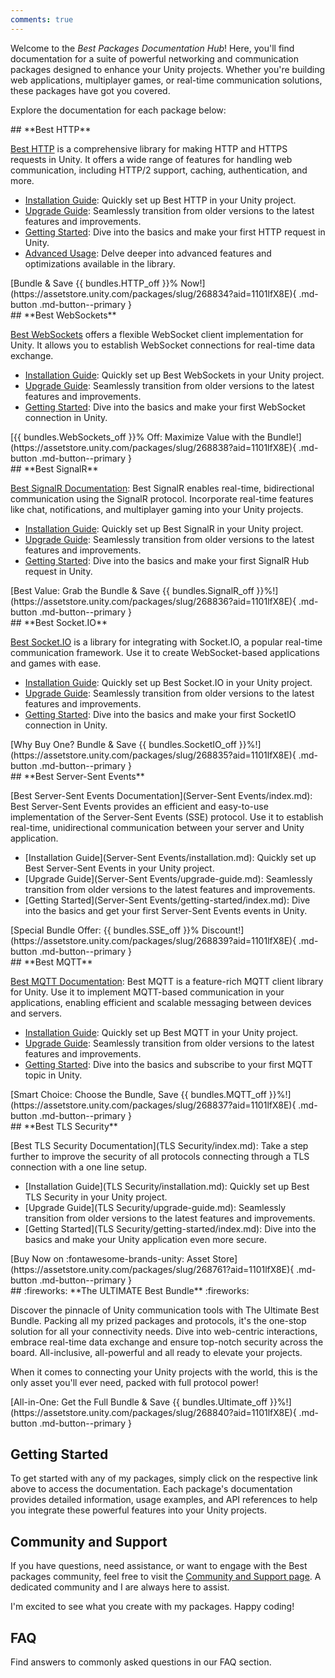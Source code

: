 ```yaml
---
comments: true
---
```


Welcome to the _Best Packages Documentation Hub_! Here, you'll find documentation for a suite of powerful networking and communication packages designed to enhance your Unity projects. 
Whether you're building web applications, multiplayer games, or real-time communication solutions, these packages have got you covered.

Explore the documentation for each package below:

<div class="cards-container" markdown>

<div class="card" markdown="block">
<div class="card-content" markdown="block">
## **Best HTTP**

[Best HTTP](HTTP/index.md) is a comprehensive library for making HTTP and HTTPS requests in Unity. 
It offers a wide range of features for handling web communication, including HTTP/2 support, caching, authentication, and more.

- [Installation Guide](HTTP/installation.md): Quickly set up Best HTTP in your Unity project.
- [Upgrade Guide](HTTP/upgrade-guide.md): Seamlessly transition from older versions to the latest features and improvements.
- [Getting Started](HTTP/getting-started/index.md): Dive into the basics and make your first HTTP request in Unity.
- [Advanced Usage](HTTP/intermediate-topics/index.md): Delve deeper into advanced features and optimizations available in the library.
</div>

<div class="card-footer" markdown="block">
<!--[Buy Now on :fontawesome-brands-unity: Asset Store](https://assetstore.unity.com/packages/slug/267636?aid=1101lfX8E){ .md-button .md-button--primary }-->
[Bundle & Save {{ bundles.HTTP_off }}% Now!](https://assetstore.unity.com/packages/slug/268834?aid=1101lfX8E){ .md-button .md-button--primary }
</div>
</div>

<div class="card" markdown="block">
<div class="card-content" markdown="block">
## **Best WebSockets**

[Best WebSockets](WebSockets/index.md) offers a flexible WebSocket client implementation for Unity. 
It allows you to establish WebSocket connections for real-time data exchange.

- [Installation Guide](WebSockets/installation.md): Quickly set up Best WebSockets in your Unity project.
- [Upgrade Guide](WebSockets/upgrade-guide.md): Seamlessly transition from older versions to the latest features and improvements.
- [Getting Started](WebSockets/getting-started/index.md): Dive into the basics and make your first WebSocket connection in Unity.
</div>

<div class="card-footer" markdown="block">
<!--[Buy Now on :fontawesome-brands-unity: Asset Store](https://assetstore.unity.com/packages/slug/268757?aid=1101lfX8E){ .md-button .md-button--primary }-->
[{{ bundles.WebSockets_off }}% Off: Maximize Value with the Bundle!](https://assetstore.unity.com/packages/slug/268838?aid=1101lfX8E){ .md-button .md-button--primary }
</div>

</div>

<div class="card" markdown="block">
<div class="card-content" markdown="block">
## **Best SignalR**

[Best SignalR Documentation](SignalR/index.md): Best SignalR enables real-time, bidirectional communication using the SignalR protocol. 
Incorporate real-time features like chat, notifications, and multiplayer gaming into your Unity projects.

- [Installation Guide](SignalR/installation.md): Quickly set up Best SignalR in your Unity project.
- [Upgrade Guide](SignalR/upgrade-guide.md): Seamlessly transition from older versions to the latest features and improvements.
- [Getting Started](SignalR/getting-started/index.md): Dive into the basics and make your first SignalR Hub request in Unity.
</div>

<div class="card-footer" markdown="block">
<!--[Buy Now on :fontawesome-brands-unity: Asset Store](https://assetstore.unity.com/packages/slug/268760?aid=1101lfX8E){ .md-button .md-button--primary }-->
[Best Value: Grab the Bundle & Save {{ bundles.SignalR_off }}%!](https://assetstore.unity.com/packages/slug/268836?aid=1101lfX8E){ .md-button .md-button--primary }
</div>

</div>

<div class="card" markdown="block">
<div class="card-content" markdown="block">
## **Best Socket.IO**

[Best Socket.IO](Socket.IO/index.md) is a library for integrating with Socket.IO, a popular real-time communication framework. 
Use it to create WebSocket-based applications and games with ease.

- [Installation Guide](Socket.IO/installation.md): Quickly set up Best Socket.IO in your Unity project.
- [Upgrade Guide](Socket.IO/upgrade-guide.md): Seamlessly transition from older versions to the latest features and improvements.
- [Getting Started](Socket.IO/getting-started/index.md): Dive into the basics and make your first SocketIO connection in Unity.
</div>

<div class="card-footer" markdown="block">
<!--[Buy Now on :fontawesome-brands-unity: Asset Store](https://assetstore.unity.com/packages/slug/268759?aid=1101lfX8E){ .md-button .md-button--primary }-->
[Why Buy One? Bundle & Save {{ bundles.SocketIO_off }}%!](https://assetstore.unity.com/packages/slug/268835?aid=1101lfX8E){ .md-button .md-button--primary }
</div>

</div>

<div class="card" markdown="block">
<div class="card-content" markdown="block">
## **Best Server-Sent Events**

[Best Server-Sent Events Documentation](Server-Sent Events/index.md): Best Server-Sent Events provides an efficient and easy-to-use implementation of the Server-Sent Events (SSE) protocol. 
Use it to establish real-time, unidirectional communication between your server and Unity application.

- [Installation Guide](Server-Sent Events/installation.md): Quickly set up Best Server-Sent Events in your Unity project.
- [Upgrade Guide](Server-Sent Events/upgrade-guide.md): Seamlessly transition from older versions to the latest features and improvements.
- [Getting Started](Server-Sent Events/getting-started/index.md): Dive into the basics and get your first Server-Sent Events events in Unity.
</div>

<div class="card-footer" markdown="block">
<!--[Buy Now on :fontawesome-brands-unity: Asset Store](https://assetstore.unity.com/packages/slug/268758?aid=1101lfX8E){ .md-button .md-button--primary }-->
[Special Bundle Offer: {{ bundles.SSE_off }}% Discount!](https://assetstore.unity.com/packages/slug/268839?aid=1101lfX8E){ .md-button .md-button--primary }
</div>

</div>

<div class="card" markdown="block">
<div class="card-content" markdown="block">
## **Best MQTT**

[Best MQTT Documentation](MQTT/index.md): Best MQTT is a feature-rich MQTT client library for Unity. 
Use it to implement MQTT-based communication in your applications, enabling efficient and scalable messaging between devices and servers.

- [Installation Guide](MQTT/installation.md): Quickly set up Best MQTT in your Unity project.
- [Upgrade Guide](MQTT/upgrade-guide.md): Seamlessly transition from older versions to the latest features and improvements.
- [Getting Started](MQTT/getting-started/index.md): Dive into the basics and subscribe to your first MQTT topic in Unity.
</div>

<div class="card-footer" markdown="block">
<!--[Buy Now on :fontawesome-brands-unity: Asset Store](https://assetstore.unity.com/packages/slug/268762?aid=1101lfX8E){ .md-button .md-button--primary }-->
[Smart Choice: Choose the Bundle, Save {{ bundles.MQTT_off }}%!](https://assetstore.unity.com/packages/slug/268837?aid=1101lfX8E){ .md-button .md-button--primary }
</div>

</div>

<div class="card" markdown="block">
<div class="card-content" markdown="block">
## **Best TLS Security**

[Best TLS Security Documentation](TLS Security/index.md): Take a step further to improve the security of all protocols connecting through a TLS connection with a one line setup.

- [Installation Guide](TLS Security/installation.md): Quickly set up Best TLS Security in your Unity project.
- [Upgrade Guide](TLS Security/upgrade-guide.md): Seamlessly transition from older versions to the latest features and improvements.
- [Getting Started](TLS Security/getting-started/index.md): Dive into the basics and make your Unity application even more secure.
</div>

<div class="card-footer" markdown="block">
[Buy Now on :fontawesome-brands-unity: Asset Store](https://assetstore.unity.com/packages/slug/268761?aid=1101lfX8E){ .md-button .md-button--primary }
</div>

</div>

<div class="card" markdown="block">
<div class="card-content" markdown="block">
## :fireworks: **The ULTIMATE Best Bundle** :fireworks:

Discover the pinnacle of Unity communication tools with The Ultimate Best Bundle. 
Packing all my prized packages and protocols, it's the one-stop solution for all your connectivity needs. 
Dive into web-centric interactions, embrace real-time data exchange and ensure top-notch security across the board. 
All-inclusive, all-powerful and all ready to elevate your projects.

When it comes to connecting your Unity projects with the world, this is the only asset you'll ever need, packed with full protocol power!
</div>

<div class="card-footer" markdown="block">
[All-in-One: Get the Full Bundle & Save {{ bundles.Ultimate_off }}%!](https://assetstore.unity.com/packages/slug/268840?aid=1101lfX8E){ .md-button .md-button--primary }
</div>

</div>

</div>

## Getting Started

To get started with any of my packages, simply click on the respective link above to access the documentation. 
Each package's documentation provides detailed information, usage examples, and API references to help you integrate these powerful features into your Unity projects.

## Community and Support

If you have questions, need assistance, or want to engage with the Best packages community, feel free to visit the [Community and Support page](Shared/support.md).
A dedicated community and I are always here to assist.

I'm excited to see what you create with my packages. Happy coding!

## FAQ

Find answers to commonly asked questions in our FAQ section.
